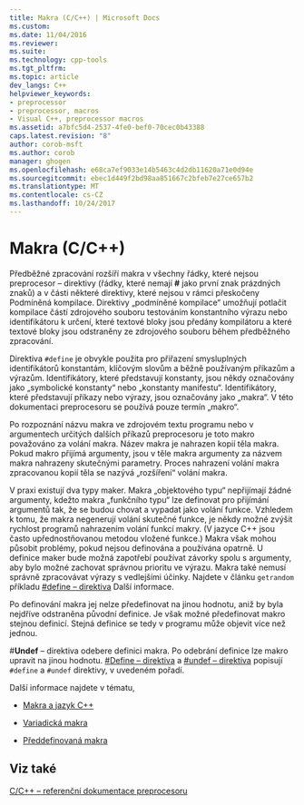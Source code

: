 ```yaml
---
title: Makra (C/C++) | Microsoft Docs
ms.custom: 
ms.date: 11/04/2016
ms.reviewer: 
ms.suite: 
ms.technology: cpp-tools
ms.tgt_pltfrm: 
ms.topic: article
dev_langs: C++
helpviewer_keywords:
- preprocessor
- preprocessor, macros
- Visual C++, preprocessor macros
ms.assetid: a7bfc5d4-2537-4fe0-bef0-70cec0b43388
caps.latest.revision: "8"
author: corob-msft
ms.author: corob
manager: ghogen
ms.openlocfilehash: e68ca7ef9033e14b5463c4d2db11620a71e0d94e
ms.sourcegitcommit: ebec1d449f2bd98aa851667c2bfeb7e27ce657b2
ms.translationtype: MT
ms.contentlocale: cs-CZ
ms.lasthandoff: 10/24/2017
---
```

# <a name="macros-cc"></a>Makra (C/C++)
Předběžné zpracování rozšíří makra v všechny řádky, které nejsou preprocesor – direktivy (řádky, které nemají  **#**  jako první znak prázdných znaků) a v části některé direktivy, které nejsou v rámci přeskočeny Podmíněná kompilace. Direktivy „podmíněné kompilace“ umožňují potlačit kompilace částí zdrojového souboru testováním konstantního výrazu nebo identifikátoru k určení, které textové bloky jsou předány kompilátoru a které textové bloky jsou odstraněny ze zdrojového souboru během předběžného zpracování.  
  
 Direktiva `#define` je obvykle použita pro přiřazení smysluplných identifikátorů konstantám, klíčovým slovům a běžně používaným příkazům a výrazům. Identifikátory, které představují konstanty, jsou někdy označovány jako „symbolické konstanty“ nebo „konstanty manifestu“. Identifikátory, které představují příkazy nebo výrazy, jsou označovány jako „makra“. V této dokumentaci preprocesoru se používá pouze termín „makro“.  
  
 Po rozpoznání názvu makra ve zdrojovém textu programu nebo v argumentech určitých dalších příkazů preprocesoru je toto makro považováno za volání makra. Název makra je nahrazen kopií těla makra. Pokud makro přijímá argumenty, jsou v těle makra argumenty za názvem makra nahrazeny skutečnými parametry. Proces nahrazení volání makra zpracovanou kopií těla se nazývá „rozšíření“ volání makra.  
  
 V praxi existují dva typy maker. Makra „objektového typu“ nepřijímají žádné argumenty, kdežto makra „funkčního typu“ lze definovat pro přijímání argumentů tak, že se budou chovat a vypadat jako volání funkce. Vzhledem k tomu, že makra negenerují volání skutečné funkce, je někdy možné zvýšit rychlost programů nahrazením volání funkcí makry. (V jazyce C++ jsou často upřednostňovanou metodou vložené funkce.) Makra však mohou působit problémy, pokud nejsou definována a používána opatrně. U definice maker bude možná zapotřebí používat závorky spolu s argumenty, aby bylo možné zachovat správnou prioritu ve výrazu. Makra také nemusí správně zpracovávat výrazy s vedlejšími účinky. Najdete v článku `getrandom` příkladu [#define – direktiva](../preprocessor/hash-define-directive-c-cpp.md) Další informace.  
  
 Po definování makra jej nelze předefinovat na jinou hodnotu, aniž by byla nejdříve odstraněna původní definice. Je však možné předefinovat makro stejnou definicí. Stejná definice se tedy v programu může objevit více než jednou.  
  
 #**Undef** – direktiva odebere definici makra. Po odebrání definice lze makro upravit na jinou hodnotu. [#Define – direktiva](../preprocessor/hash-define-directive-c-cpp.md) a [#undef – direktiva](../preprocessor/hash-undef-directive-c-cpp.md) popisují `#define` a `#undef` direktivy, v uvedeném pořadí.  
  
 Další informace najdete v tématu,  
  
-   [Makra a jazyk C++](../preprocessor/macros-and-cpp.md)  
  
-   [Variadická makra](../preprocessor/variadic-macros.md)  
  
-   [Předdefinovaná makra](../preprocessor/predefined-macros.md)  
  
## <a name="see-also"></a>Viz také  
 [C/C++ – referenční dokumentace preprocesoru](../preprocessor/c-cpp-preprocessor-reference.md)